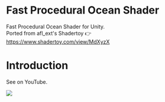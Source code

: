 # Fast Procedural Ocean Shader
Fast Procedural Ocean Shader for Unity.  
Ported from afl_ext's Shadertoy 👉 https://www.shadertoy.com/view/MdXyzX


# Introduction
See on YouTube.

[![](http://img.youtube.com/vi/upfFyri2bmM/sddefault.jpg)](https://www.youtube.com/watch?v=upfFyri2bmM)
